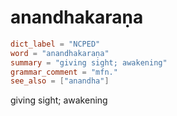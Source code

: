 # anandhakaraṇa

``` toml
dict_label = "NCPED"
word = "anandhakaraṇa"
summary = "giving sight; awakening"
grammar_comment = "mfn."
see_also = ["anandha"]
```

giving sight; awakening

